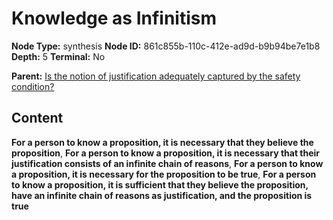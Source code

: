 # Knowledge as Infinitism

**Node Type:** synthesis
**Node ID:** 861c855b-110c-412e-ad9d-b9b94be7e1b8
**Depth:** 5
**Terminal:** No

**Parent:** [Is the notion of justification adequately captured by the safety condition?](is-the-notion-of-justification-adequately-captured-by-the-safety-condition-antithesis-c77ba806-76d8-4bc4-84d9-76ad56e108ad.md)

## Content

**For a person to know a proposition, it is necessary that they believe the proposition**, **For a person to know a proposition, it is necessary that their justification consists of an infinite chain of reasons**, **For a person to know a proposition, it is necessary for the proposition to be true**, **For a person to know a proposition, it is sufficient that they believe the proposition, have an infinite chain of reasons as justification, and the proposition is true**
